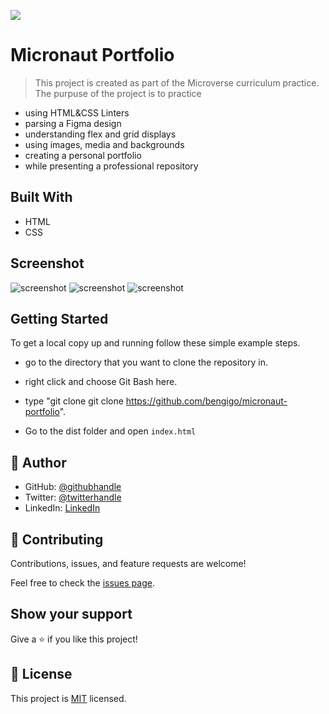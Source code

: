 ![](https://img.shields.io/badge/Microverse-blueviolet)

# Micronaut Portfolio

> This project is created as part of the Microverse curriculum practice. The purpuse of the project is to practice
- using HTML&CSS Linters
- parsing a Figma design
- understanding flex and grid displays
- using images, media and backgrounds
- creating a personal portfolio
- while presenting a professional repository


## Built With

- HTML
- CSS

## Screenshot

<img src="portfolio-images/portfolio-introduction.png" alt="screenshot">

<img src="portfolio-images/portfolio-project.png" alt="screenshot">

<img src="portfolio-images/portfolio-about.png" alt="screenshot">




## Getting Started


To get a local copy up and running follow these simple example steps.


- go to the directory that you want to clone the repository in.

- right click and choose Git Bash here.

- type "git clone git clone https://github.com/bengigo/micronaut-portfolio".

- Go to the dist folder and open `index.html`


## 👤 **Author**

- GitHub: [@githubhandle](https://github.com/bengigo)
- Twitter: [@twitterhandle](https://twitter.com/bengi_gb)
- LinkedIn: [LinkedIn](https://www.linkedin.com/in/bengi-g-03b883199/)


## 🤝 Contributing

Contributions, issues, and feature requests are welcome!

Feel free to check the [issues page](../../issues/).

## Show your support

Give a ⭐️ if you like this project!


## 📝 License

This project is [MIT](./MIT.md) licensed.
